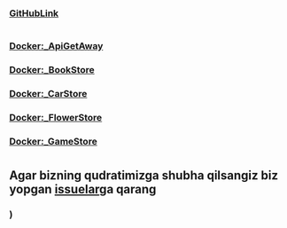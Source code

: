 ### [GitHubLink](https://github.com/AbuProTutorials/home-90-dars)
#
### [Docker:_ApiGetAway](https://hub.docker.com/repository/docker/abuprogrammiy/apigetawayapi/general)
### [Docker:_BookStore](https://hub.docker.com/repository/docker/abuprogrammiy/bookstoreapi/general)
### [Docker:_CarStore](https://hub.docker.com/repository/docker/abuprogrammiy/carstoreapi/general)
### [Docker:_FlowerStore](https://hub.docker.com/repository/docker/abuprogrammiy/flowerstoreapi/general)
### [Docker:_GameStore](https://hub.docker.com/repository/docker/abuprogrammiy/flowerstoreapi/general)
#
## Agar bizning qudratimizga shubha qilsangiz biz yopgan [issuelar](https://github.com/Education-Platforma/CMS-UI/issues?q=is%3Aissue+is%3Aclosed)ga qarang
### )
